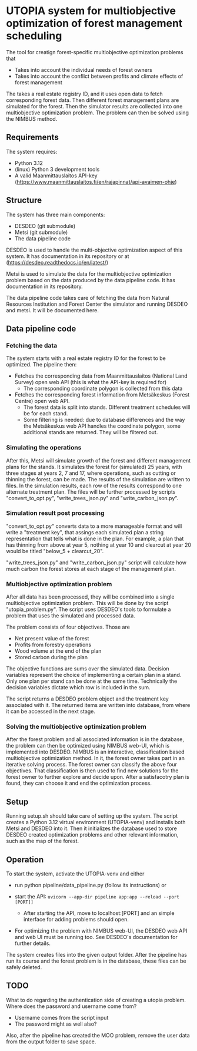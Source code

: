 # UTOPIA system for multiobjective optimization of forest management scheduling

The tool for creatign forest-specific multiobjective optimization problems that
* Takes into account the individual needs of forest owners
* Takes into account the conflict between profits and climate effects of forest management

The takes a real estate registry ID, and it uses open data to fetch corresponding forest data. Then different forest management plans are simulated for the forest. Then the simulator results are collected into one multiobjective optimization problem. The problem can then be solved using the NIMBUS method.

## Requirements
The system requires:
* Python 3.12
* (linux) Python 3 development tools
* A valid Maanmittauslaitos API-key (https://www.maanmittauslaitos.fi/en/rajapinnat/api-avaimen-ohje)

## Structure
The system has three main components:
* DESDEO (git submodule)
* Metsi (git submodule)
* The data pipeline code

DESDEO is used to handle the multi-objective optimization aspect of this system. It has documentation in its repository or at (https://desdeo.readthedocs.io/en/latest/)

Metsi is used to simulate the data for the multiobjective optimization problem based on the data produced by the data pipeline code. It has documentation in its repository.

The data pipeline code takes care of fetching the data from Natural Resources Institution and Forest Center the simulator and running DESDEO and metsi. It will be documented here.

## Data pipeline code

### Fetching the data
The system starts with a real estate registry ID for the forest to be optimized. The pipeline then:
* Fetches the corresponding data from Maanmittauslaitos (National Land Survey) open web API (this is what the API-key is required for)
    * The corresponding coordinate polygon is collected from this data
* Fetches the corresponding forest information from Metsäkeskus (Forest Centre) open web API.
    * The forest data is split into stands. Different treatment schedules will be for each stand.
    * Some filtering is needed: due to database differences and the way the Metsäkeskus web API handles the coordinate polygon, some additional stands are returned. They will be filtered out.

### Simulating the operations
After this, Metsi will simulate growth of the forest and different management plans for the stands. It simulates the forest for (simulated) 25 years, with three stages at years 2, 7 and 17, where operations, such as cutting or thinning the forest, can be made. The results of the simulation are written to files. In the simulation results, each row of the results correspond to one alternate treatment plan. The files will be further processed by scripts "convert_to_opt.py", "write_trees_json.py" and "write_carbon_json.py". 

### Simulation result post processing
"convert_to_opt.py" converts data to a more manageable format and will write a "treatment key", that assings each simulated plan a string representation that tells what is done in the plan. For example, a plan that has thinning from above at year 5, nothing at year 10 and clearcut at year 20 would be titled "below_5 + clearcut_20". 

"write_trees_json.py" and "write_carbon_json.py" script will calculate how much carbon the forest stores at each stage of the management plan.

### Multiobjective optimization problem
After all data has been processed, they will be combined into a single multiobjective optimization problem. This will be done by the script "utopia_problem.py". The script uses DESDEO's tools to formulate a problem that uses the simulated and processed data. 

The problem consists of four objectives. Those are
* Net present value of the forest
* Profits from forestry operations
* Wood volume at the end of the plan
* Stored carbon during the plan

The objective functions are sums over the simulated data. Decision variables represent the choice of implementing a certain plan in a stand. Only one plan per stand can be done at the same time. Technically the decision variables dictate which row is included in the sum.

The script returns a DESDEO problem object and the treatment key associated with it. The returned items are written into database, from where it can be accessed in the next stage.

### Solving the multiobjective optimization problem

After the forest problem and all associated information is in the database, the problem can then be optimized using NIMBUS web-UI, which is implemented into DESDEO. NIMBUS is an interactive, classification based multiobjective optimization method. In it, the forest owner takes part in an iterative solving process. The forest owner can classify the above four objectives. That classification is then used to find new solutions for the forest owner to further explore and decide upon. After a satisfacotry plan is found, they can choose it and end the optimization process.

## Setup
Running setup.sh should take care of setting up the system. The script creates a Python 3.12 virtual environment (UTOPIA-venv) and installs both Metsi and DESDEO into it. Then it initializes the database used to store DESDEO created optimization problems and other relevant information, such as the map of the forest.

## Operation
To start the system, activate the UTOPIA-venv and either 
* run python pipeline/data_pipeline.py (follow its instructions) or 
* start the API: ```uvicorn --app-dir pipeline app:app --reload --port [PORT]]```
    * After starting the API, move to localhost:[PORT] and an simple interface for adding problems should open.

* For optimizing the problem with NIMBUS web-UI, the DESDEO web API and web UI must be running too. See DESDEO's documentation for further details.

The system creates files into the given output folder. After the pipeline has run its course and the forest problem is in the database, these files can be safely deleted.

## TODO
What to do regarding the authentication side of creating a utopia problem. Where does the password and username come from?
* Username comes from the script input
* The password might as well also?

Also, after the pipeline has created the MOO problem, remove the user data from the output folder to save space.

